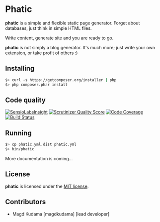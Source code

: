 Phatic
======

**phatic** is a simple and flexible static page generator. Forget about databases, just think in simple HTML files.

Write content, generate site and you are ready to go.

**phatic** is not simply a blog generator. It's much more; just write your own extension, or take profit of others :)

Installing
----------

```bash
$> curl -s https://getcomposer.org/installer | php
$> php composer.phar install
```

Code quality
------------
[![SensioLabsInsight](https://insight.sensiolabs.com/projects/fa832d76-a1ab-4879-a306-41e5926a78d3/mini.png)](https://insight.sensiolabs.com/projects/fa832d76-a1ab-4879-a306-41e5926a78d3)
[![Scrutinizer Quality Score](https://scrutinizer-ci.com/g/magdkudama/phatic/badges/quality-score.png?s=4f4563718877e82b521dfb9558cbd7a8013bc427)](https://scrutinizer-ci.com/g/magdkudama/phatic/)
[![Code Coverage](https://scrutinizer-ci.com/g/magdkudama/phatic/badges/coverage.png?s=fe7970b3ecc1b7e8159efe9a6258332b9bb9ca5d)](https://scrutinizer-ci.com/g/magdkudama/phatic/)
[![Build Status](https://travis-ci.org/magdkudama/phatic.png?branch=master)](https://travis-ci.org/magdkudama/phatic)

Running
-------

```bash
$> cp phatic.yml.dist phatic.yml
$> bin/phatic
```

More documentation is coming...

License
-------

**phatic** is licensed under the [MIT license](LICENSE.md).

Contributors
------------

- Magd Kudama [magdkudama] [lead developer]